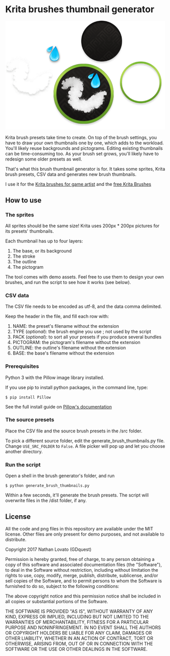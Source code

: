 # Krita brushes thumbnail generator

<p align="center">
    <img src="https://raw.githubusercontent.com/NathanLovato/krita-brush-thumbnails-generator/master/img/thumbnail-example.png" alt="Example with four layers that make up a complete thumbnail" />
</p>

Krita brush presets take time to create. On top of the brush settings, you have to draw your own thumbnails one by one, which adds to the workload. You'll likely reuse backgrounds and pictograms. Editing existing thumbnails can be time-consuming too. As your brush set grows, you'll likely have to redesign some older presets as well. 

That's what this brush thumbnail generator is for. It takes some sprites, Krita brush presets, CSV data and generates new brush thumbnails.

I use it for the [Krita brushes for game artist](https://gumroad.com/l/krita-brushes-for-game-artists) and the [free Krita Brushes](https://github.com/GDquest/free-krita-brushes/)

## How to use

### The sprites

All sprites should be the same size! Krita uses 200px * 200px pictures for its presets' thumbnails.

Each thumbnail has up to four layers:

1. The base, or its background
2. The stroke
3. The outline
4. The pictogram


The tool comes with demo assets. Feel free to use them to design your own brushes, and run the script to see how it works (see below).

### CSV data

The CSV file needs to be encoded as utf-8, and the data comma delimited.

Keep the header in the file, and fill each row with:

1. NAME: the preset's filename without the extension
2. TYPE (_optional_): the brush engine you use ; not used by the script
3. PACK (_optional_): to sort all your presets if you produce several bundles
4. PICTOGRAM: the pictogram's filename without the extension
5. OUTLINE: the outline's filename without the extension
6. BASE: the base's filename without the extension

### Prerequisites

Python 3 with the Pillow image library installed.

If you use pip to install python packages, in the command line, type:

```shell
$ pip install Pillow
```

See the full install guide on [Pillow's documentation](http://pillow.readthedocs.io/en/4.0.x/installation.html)

### The source presets

Place the CSV file and the source brush presets in the /src folder.

To pick a different source folder, edit the generate_brush_thumbnails.py file. Change `USE_SRC_FOLDER` to `False`. A file picker will pop up and let you choose another directory.

### Run the script

Open a shell in the brush generator's folder, and run

```shell
$ python generate_brush_thumbnails.py
```

Within a few seconds, it'll generate the brush presets. The script will overwrite files in the /dist folder, if any.


## License

All the code and png files in this repository are available under the MIT license. Other files are only present for demo purposes, and not available to distribute.

Copyright 2017 Nathan Lovato (GDquest)

Permission is hereby granted, free of charge, to any person obtaining a copy of this software and associated documentation files (the "Software"), to deal in the Software without restriction, including without limitation the rights to use, copy, modify, merge, publish, distribute, sublicense, and/or sell copies of the Software, and to permit persons to whom the Software is furnished to do so, subject to the following conditions:

The above copyright notice and this permission notice shall be included in all copies or substantial portions of the Software.

THE SOFTWARE IS PROVIDED "AS IS", WITHOUT WARRANTY OF ANY KIND, EXPRESS OR IMPLIED, INCLUDING BUT NOT LIMITED TO THE WARRANTIES OF MERCHANTABILITY, FITNESS FOR A PARTICULAR PURPOSE AND NONINFRINGEMENT. IN NO EVENT SHALL THE AUTHORS OR COPYRIGHT HOLDERS BE LIABLE FOR ANY CLAIM, DAMAGES OR OTHER LIABILITY, WHETHER IN AN ACTION OF CONTRACT, TORT OR OTHERWISE, ARISING FROM, OUT OF OR IN CONNECTION WITH THE SOFTWARE OR THE USE OR OTHER DEALINGS IN THE SOFTWARE.

